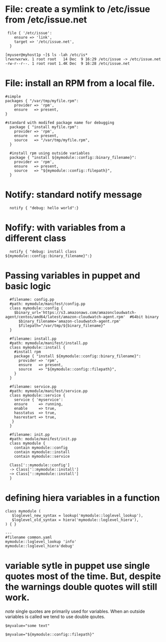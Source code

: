 # File: create a symlink to /etc/issue from /etc/issue.net

```
 file { '/etc/issue':
    ensure => 'link',
    target => '/etc/issue.net',
  }
```

```
[myuser@myhost1p ~]$ ls -lah /etc/is*
lrwxrwxrwx. 1 root root   14 Dec  9 16:29 /etc/issue -> /etc/issue.net
-rw-r--r--. 1 root root 1.4K Dec  9 16:28 /etc/issue.net
```

# File: install an RPM from a local file.

```
#simple
packages { "/var/tmp/myfile.rpm":
    provider => 'rpm',
    ensure   => present,
}
```

```
#standard with modifed package name for debugging
  package { "install myfile.rpm":
    provider => 'rpm',
    ensure   => present,
    source   => "/var/tmp/myfile.rpm",
  }
```

```
  #install rpm using outside variables  
  package { "install ${mymodule::config::binary_filename}":
    provider => 'rpm',
    ensure   => present,
    source   => "${mymodule::config::filepath}",
  }
```


# Notify: standard notify message

```
  notify { "debug: hello world":}
```

# Nofify: with variables from a different class 

```
  notify { "debug: install class ${mymodule::config::binary_filename}":}
```


# Passing variables in puppet and basic logic

```
  #filename: config.pp
  #path: mymodule/manifest/config.pp
  class mymodule::config {
    $binary_url='https://s3.amazonaws.com/amazoncloudwatch-agent/centos/amd64/latest/amazon-cloudwatch-agent.rpm'  #64bit binary
	  $binary_filename='amazon-cloudwatch-agent.rpm'
	  $filepath="/var/tmp/${binary_filename}"
  } 
```
  
```
  #filename: install.pp
  #path: mymodule/manifest/install.pp
  class mymodule::install { 
    #install rpm 
    package { "install ${mymodule::config::binary_filename}":
      provider => 'rpm',
      ensure   => present,
      source   => "${mymodule::config::filepath}",
    }
  }
```
  
```
  #filename: service.pp
  #path: mymodule/manifest/service.pp
  class mymodule::service {
    service { 'myservice':
    ensure     => running,
    enable     => true,
    hasstatus  => true,
    hasrestart => true,
   }
  }
```
 
```
  #filename: init.pp
  #path: module/manifest/init.pp
  class mymodule { 
    contain mymodule::config
	contain mymodule::install
	contain mymodule::service
	
  Class['::mymodule::config']
  -> Class['::mymodule::install']
  ~> Class['::mymodule::install']
  }
```     

# defining hiera variables in a function


```
class mymodule (
   $loglevel_new_syntax = lookup('mymodule::loglevel_lookup'),
   $loglevel_old_syntax = hiera('mymodule::loglevel_hiera'),
) { }
```

```
---
#filename common.yaml
mymodule::loglevel_lookup 'info'
mymodule::loglevel_hiera'debug'

```

# variable sytle in puppet use single quotes most of the time. But, despite the warnings double quotes will still work.  

*note* single quotes are primarily used for variables.
When an outside variables is called we tend to use double qoutes.

```
$myvalue="some text"
```

```
$myvalue="${mymodule::config::filepath}"
```